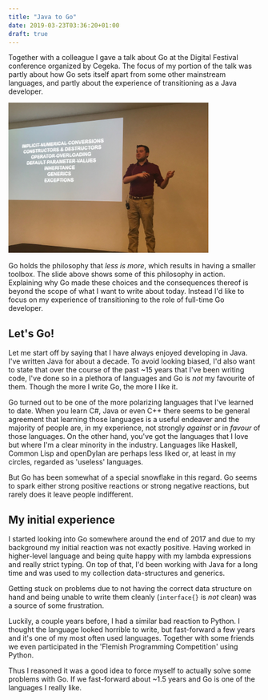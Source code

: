 ```yaml
---
title: "Java to Go"
date: 2019-03-23T03:36:20+01:00
draft: true 
---
```


Together with a colleague I gave a talk about Go at the Digital Festival conference organized by
Cegeka. The focus of my portion of the talk was partly about how Go sets itself apart from some
other mainstream languages, and partly about the experience of transitioning as a Java developer.

<a href='digital-festival-presentation.JPG'><img src="digital-festival-presentation.JPG" width='400px'></img></a>

Go holds the philosophy that _less is more_, which results in having a smaller toolbox. The slide
above shows some of this philosophy in action. Explaining why Go made these choices and the
consequences thereof is beyond the scope of what I want to write about today. Instead I'd like to
focus on my experience of transitioning to the role of full-time Go developer.

## Let's Go!

Let me start off by saying that I have always enjoyed developing in Java. I've written Java for
about a decade. To avoid looking biased, I'd also want to state that over the course of the past ~15
years that I've been writing code, I've done so in a plethora of languages and Go is _not_ my
favourite of them. Though the more I write Go, the more I like it. 

Go turned out to be one of the more polarizing languages that I've learned to date. When you learn
C#, Java or even C++ there seems to be general agreement that learning those languages is a useful
endeaver and the majority of people are, in my experience, not strongly _against_ or in _favour_ of
those languages. On the other hand, you've got the languages that I love but where I'm a clear
minority in the industry. Languages like Haskell, Common Lisp and openDylan are perhaps less liked
or, at least in my circles, regarded as 'useless' languages. 

But Go has been somewhat of a special snowflake in this regard. Go seems to spark either strong
positive reactions or strong negative reactions, but rarely does it leave people indifferent. 

## My initial experience

I started looking into Go somewhere around the end of 2017 and due to my background my initial
reaction was not exactly positive. Having worked in higher-level language and being quite happy with
my lambda expressions and really strict typing. On top of that, I'd been working with Java for a
long time and was used to my collection data-structures and generics. 

Getting stuck on problems due to not having the correct data structure on hand and being unable to
write them cleanly (`interface{}` is _not_ clean) was a source of some frustration.

Luckily, a couple years before, I had a similar bad reaction to Python. I thought the language
looked horrible to write, but fast-forward a few years and it's one of my most often used languages. 
Together with some friends we even participated in the 'Flemish Programming Competition' using
Python.

Thus I reasoned it was a good idea to force myself to actually solve some problems with Go. If we
fast-forward about ~1.5 years and Go is one of the languages I really like.


